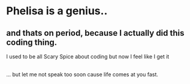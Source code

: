 <!DOCTYPE html>
<html>

<head>
<meta charset="UTF-8">
</head>

<body>
<h1>Phelisa is a genius..</h1>
<h2>and thats on period, because I actually did this coding thing.</h2>
<p>I used to be all Scary Spice about coding but now I feel like I get it<p/><br>... but let me not speak too soon cause life comes at you fast.
</body>

</html>
